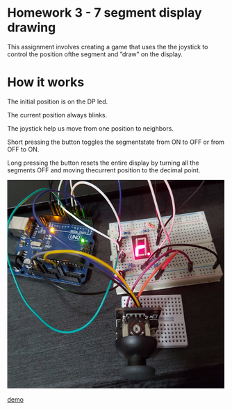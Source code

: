# Homework 3 - 7 segment display drawing

This assignment involves creating a game that uses the the joystick to control the position ofthe segment and ”draw” on the display. 
# How it works

The initial position is on the DP led. 

The current position always blinks. 

The joystick help us move from one position to neighbors. 

Short pressing the button toggles the segmentstate from ON to OFF or from OFF to ON. 

Long pressing the button resets the entire display by turning all the segments OFF and moving thecurrent position to the decimal point.

<img src="https://github.com/Radu-Antonio/IntroductionToRobotics/blob/master/homework3/img3.jpeg" alt="image" width="500" height="480"/>

[demo](https://www.youtube.com/watch?v=Ku-_gC6Jc9s)
